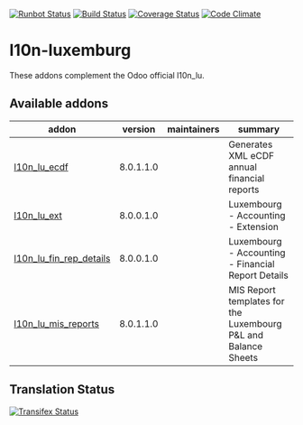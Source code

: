 [![Runbot Status](https://runbot.odoo-community.org/runbot/badge/flat/123/8.0.svg)](https://runbot.odoo-community.org/runbot/repo/github-com-oca-l10n-luxemburg-123)
[![Build Status](https://travis-ci.org/OCA/l10n-luxemburg.svg?branch=8.0)](https://travis-ci.org/OCA/l10n-luxemburg)
[![Coverage Status](https://coveralls.io/repos/OCA/l10n-luxemburg/badge.svg?branch=8.0)](https://coveralls.io/r/OCA/l10n-luxemburg?branch=8.0)
[![Code Climate](https://codeclimate.com/github/OCA/l10n-luxemburg/badges/gpa.svg)](https://codeclimate.com/github/OCA/l10n-luxemburg)

l10n-luxemburg
==============

These addons complement the Odoo official l10n_lu.


[//]: # (addons)

Available addons
----------------
addon | version | maintainers | summary
--- | --- | --- | ---
[l10n_lu_ecdf](l10n_lu_ecdf/) | 8.0.1.1.0 |  | Generates XML eCDF annual financial reports
[l10n_lu_ext](l10n_lu_ext/) | 8.0.0.1.0 |  | Luxembourg - Accounting - Extension
[l10n_lu_fin_rep_details](l10n_lu_fin_rep_details/) | 8.0.0.1.0 |  | Luxembourg - Accounting - Financial Report Details
[l10n_lu_mis_reports](l10n_lu_mis_reports/) | 8.0.1.1.0 |  | MIS Report templates for the Luxembourg P&L and Balance Sheets

[//]: # (end addons)

Translation Status
------------------
[![Transifex Status](https://www.transifex.com/projects/p/OCA-l10n-luxemburg-8-0/chart/image_png)](https://www.transifex.com/projects/p/OCA-l10n-luxemburg-8-0)
